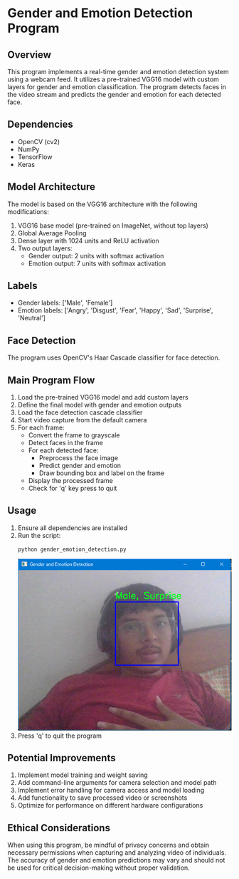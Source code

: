 # Gender and Emotion Detection Program

## Overview
This program implements a real-time gender and emotion detection system using a webcam feed. It utilizes a pre-trained VGG16 model with custom layers for gender and emotion classification. The program detects faces in the video stream and predicts the gender and emotion for each detected face.

## Dependencies
- OpenCV (cv2)
- NumPy
- TensorFlow
- Keras

## Model Architecture
The model is based on the VGG16 architecture with the following modifications:
1. VGG16 base model (pre-trained on ImageNet, without top layers)
2. Global Average Pooling
3. Dense layer with 1024 units and ReLU activation
4. Two output layers:
   - Gender output: 2 units with softmax activation
   - Emotion output: 7 units with softmax activation

## Labels
- Gender labels: ['Male', 'Female']
- Emotion labels: ['Angry', 'Disgust', 'Fear', 'Happy', 'Sad', 'Surprise', 'Neutral']

## Face Detection
The program uses OpenCV's Haar Cascade classifier for face detection.

## Main Program Flow
1. Load the pre-trained VGG16 model and add custom layers
2. Define the final model with gender and emotion outputs
3. Load the face detection cascade classifier
4. Start video capture from the default camera
5. For each frame:
   - Convert the frame to grayscale
   - Detect faces in the frame
   - For each detected face:
     - Preprocess the face image
     - Predict gender and emotion
     - Draw bounding box and label on the frame
   - Display the processed frame
   - Check for 'q' key press to quit

## Usage
1. Ensure all dependencies are installed
2. Run the script:
   ```
   python gender_emotion_detection.py
   ```
   ![alt text](image.png)
3. Press 'q' to quit the program

## Potential Improvements
1. Implement model training and weight saving
2. Add command-line arguments for camera selection and model path
3. Implement error handling for camera access and model loading
4. Add functionality to save processed video or screenshots
5. Optimize for performance on different hardware configurations

## Ethical Considerations
When using this program, be mindful of privacy concerns and obtain necessary permissions when capturing and analyzing video of individuals. The accuracy of gender and emotion predictions may vary and should not be used for critical decision-making without proper validation.
